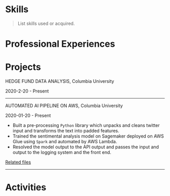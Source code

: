 # Skills

> List skills used or acquired.

# Professional Experiences

# Projects

HEDGE FUND DATA ANALYSIS, Columbia University

2020-2-20 - Present



---

AUTOMATED AI PIPELINE ON AWS, Columbia University

2020-01-20 - Present

- Built a pre-processing `Python` library which unpacks and cleans twitter input and transforms the text into padded features.
- Trained the sentimental analysis model on Sagemaker deployed on AWS Glue using `Spark` and automated by AWS Lambda.
- Resolved the model output to the API output and passes the input and output to the logging system and the front end.

[Related files](resource/)

---


# Activities
